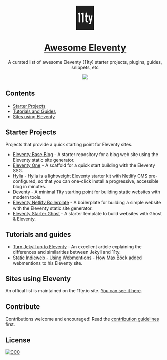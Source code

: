 <p align="center">
	<img src="/11ty-logo.png" alt="Eleventy Logo" width="56" align="center" />
</p>

<h1 align="center">
	<a href="https://www.11ty.io/"><strong>Awesome Eleventy</strong></a>
</h1>

<p align="center">A curated list of awesome Eleventy (11ty) starter projects, plugins, guides, snippets, etc</p>


<p align="center">
	<a href="https://awesome.re"><img src="https://awesome.re/badge.svg"></a>
</p>


## Contents

- [Starter Projects](#starter-projects)
- [Tutorials and Guides](#tutorials-and-guides)
- [Sites using Eleventy](#sites-using-eleventy)


## Starter Projects

Projects that provide a quick starting point for Eleventy sites.

- [Eleventy Base Blog](https://github.com/11ty/eleventy-base-blog) - A starter repository for a blog web site using the Eleventy static site generator.
- [Eleventy One](https://github.com/philhawksworth/eleventyone) - 
A scaffold for a quick start building with the Eleventy SSG.
- [Hylia](https://hylia.website/) - Hylia is a lightweight Eleventy starter kit with Netlify CMS pre-configured, so that you can one-click install a progressive, accessible blog in minutes. 
- [Deventy](https://github.com/ianrose/deventy) - A minimal 11ty starting point for building static websites with modern tools.
- [Eleventy Netlify Boilerplate](https://github.com/danurbanowicz/eleventy-netlify-boilerplate) - A boilerplate for building a simple website with the Eleventy static site generator.
- [Eleventy Starter Ghost](https://github.com/TryGhost/eleventy-starter-ghost) - A starter template to build websites with Ghost & Eleventy.


## Tutorials and guides

- [Turn Jekyll up to Eleventy](https://24ways.org/2018/turn-jekyll-up-to-eleventy/) - An excellent article explaining the differences and similarities between Jekyll and 11ty. 
- [Static Indieweb - Using Webmentions](https://mxb.dev/blog/using-webmentions-on-static-sites/) - How [Max Böck](https://mxb.dev) added webmentions to his Eleventy site.

## Sites using Eleventy

An offical list is maintained on the 11ty.io site. [You can see it here](https://www.11ty.io/docs/sites/).


## Contribute

Contributions welcome and encouraged! Read the [contribution guidelines](CONTRIBUTING.md) first.


## License

[![CC0](https://mirrors.creativecommons.org/presskit/buttons/88x31/svg/cc-zero.svg)](https://creativecommons.org/publicdomain/zero/1.0)
